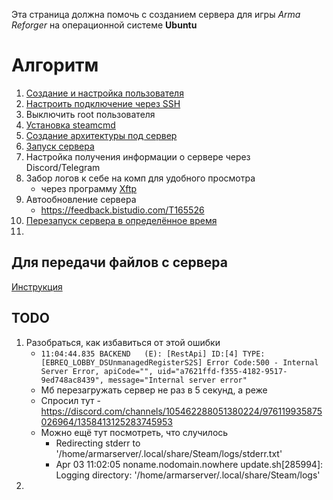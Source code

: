 Эта страница должна помочь с созданием сервера для игры _Arma Reforger_ на операционной системе **Ubuntu**

# Алгоритм
1. [Создание и настройка пользователя](CreateUser.md)
2. [Настроить подключение через SSH](SettingSSHConnection.md)
3. Выключить root пользователя
4. [Установка steamcmd](InstallSteamCmd.md)
5. [Создание архитектуры под сервер](CreateArchitecture.md)
6. [Запуск сервера](StartServer.md)
7. Настройка получения информации о сервере через Discord/Telegram
8. Забор логов к себе на комп для удобного просмотра
   - через программу [Xftp](https://www.netsarang.com/en/xftp/)
9. Автообновление сервера
   - https://feedback.bistudio.com/T165526
10. [Перезапуск сервера в определённое время](Restart.md)
11. 

## Для передачи файлов с сервера
[Инструкция](MoveFilesFromServer.md)


## TODO
1. Разобраться, как избавиться от этой ошибки
   - `11:04:44.835 BACKEND   (E): [RestApi] ID:[4] TYPE:[EBREQ_LOBBY_DSUnmanagedRegisterS2S] Error Code:500 - Internal Server Error, apiCode="", uid="a7621ffd-f355-4182-9517-9ed748ac8439", message="Internal server error"`
   - Мб перезагружать сервер не раз в 5 секунд, а реже
   - Спросил тут - https://discord.com/channels/105462288051380224/976119935875026964/1358413125283745953
   - Можно ещё тут посмотреть, что случилось
      - Redirecting stderr to '/home/armarserver/.local/share/Steam/logs/stderr.txt'
      - Apr 03 11:02:05 noname.nodomain.nowhere update.sh[285994]: Logging directory: '/home/armarserver/.local/share/Steam/logs'
2. 
